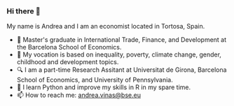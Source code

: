 ### Hi there 👋

My name is Andrea and I am an economist located in Tortosa, Spain.

- 🏫 Master's graduate in International Trade, Finance, and Development at the Barcelona School of Economics.
- 🔭 My vocation is based on inequality, poverty, climate change, gender, childhood and development topics.
- 🔍 I am a part-time Research Assitant at Universitat de Girona, Barcelona School of Economics, and University of Pennsylvania. 
- 🌱 I learn Python and improve my skills in R in my spare time.
- 📫 How to reach me: andrea.vinas@bse.eu

